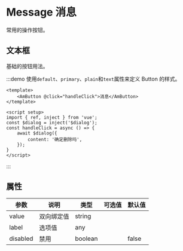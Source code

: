 # Message 消息

常用的操作按钮。

## 文本框

基础的按钮用法。

:::demo 使用`default`、`primary`、`plain`和`text`属性来定义 Button 的样式。
```vue
<template>
    <AmButton @click="handleClick">消息</AmButton>
</template>

<script setup>
import { ref, inject } from 'vue';
const $dialog = inject('$dialog');
const handleClick = async () => {
    await $dialog({
        content: '确定删除吗',
    });
}
</script>
```
:::

## 属性

| 参数 | 说明 | 类型 | 可选值 | 默认值 |
| --- | --- | --- | --- | --- |
| value | 双向绑定值 | string |  |  |
| label | 选项值 | any |  |  |
| disabled | 禁用 | boolean |  | false |
